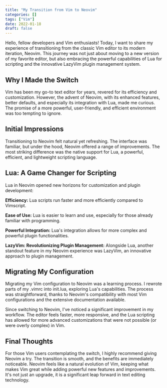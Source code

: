 ```yaml
---
title: "My Transition from Vim to Neovim"
categories: []
tags: ["Vim"]
date: 2022-01-18
draft: false
---
```


Hello, fellow developers and Vim enthusiasts! Today, I want to share my experience of transitioning from the classic Vim editor to its modern iteration, Neovim. This journey was not just about moving to a new version of my favorite editor, but also embracing the powerful capabilities of Lua for scripting and the innovative LazyVim plugin management system.

## Why I Made the Switch
Vim has been my go-to text editor for years, revered for its efficiency and customization. However, the advent of Neovim, with its enhanced features, better defaults, and especially its integration with Lua, made me curious. The promise of a more powerful, user-friendly, and efficient environment was too tempting to ignore.

## Initial Impressions
Transitioning to Neovim felt natural yet refreshing. The interface was familiar, but under the hood, Neovim offered a range of improvements. The most striking difference was the native support for Lua, a powerful, efficient, and lightweight scripting language.

## Lua: A Game Changer for Scripting
Lua in Neovim opened new horizons for customization and plugin development:

**Efficiency:** Lua scripts run faster and more efficiently compared to Vimscript.

**Ease of Use:** Lua is easier to learn and use, especially for those already familiar with programming.

**Powerful Integration:** Lua's integration allows for more complex and powerful plugin functionalities.

**LazyVim: Revolutionizing Plugin Management:**
Alongside Lua, another standout feature in my Neovim experience was LazyVim, an innovative approach to plugin management. 

## Migrating My Configuration
Migrating my Vim configuration to Neovim was a learning process. I rewrote parts of my .vimrc into init.lua, exploring Lua's capabilities. The process was straightforward, thanks to Neovim's compatibility with most Vim configurations and the extensive documentation available.

Since switching to Neovim, I've noticed a significant improvement in my workflow. The editor feels faster, more responsive, and the Lua scripting has allowed for more advanced customizations that were not possible (or were overly complex) in Vim.

## Final Thoughts

For those Vim users contemplating the switch, I highly recommend giving Neovim a try. The transition is smooth, and the benefits are immediately noticeable. Neovim feels like a natural evolution of Vim, keeping what makes Vim great while adding powerful new features and improvements. It's not just an upgrade, it is a significant leap forward in text editing technology.

